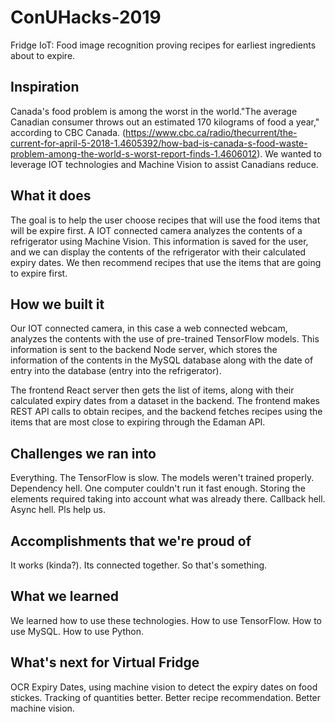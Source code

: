 # ConUHacks-2019
Fridge IoT: Food image recognition proving recipes for earliest ingredients about to expire.

## Inspiration
Canada's food problem is among the worst in the world."The average Canadian consumer throws out an estimated 170 kilograms of food a year," according to CBC Canada. (https://www.cbc.ca/radio/thecurrent/the-current-for-april-5-2018-1.4605392/how-bad-is-canada-s-food-waste-problem-among-the-world-s-worst-report-finds-1.4606012). We wanted to leverage IOT technologies and Machine Vision to assist Canadians reduce.

## What it does
The goal is to help the user choose recipes that will use the food items that will be expire first.
A IOT connected camera analyzes the contents of a refrigerator using Machine Vision. This information is saved for the user, and we can display the contents of the refrigerator with their calculated expiry dates. We then recommend recipes that use the items that are going to expire first. 

## How we built it
Our IOT connected camera, in this case a web connected webcam, analyzes the contents with the use of pre-trained TensorFlow models. This information is sent to the backend Node server, which stores the information of the contents in the MySQL database along with the date of entry into the database (entry into the refrigerator). 

The frontend React server then gets the list of items, along with their calculated expiry dates from a dataset in the backend. The frontend makes REST API calls to obtain recipes, and the backend fetches recipes using the items that are most close to expiring through the Edaman API.

## Challenges we ran into
Everything. The TensorFlow is slow. The models weren't trained properly. Dependency hell. One computer couldn't run it fast enough. Storing the elements required taking into account what was already there. Callback hell. Async hell. Pls help us.

## Accomplishments that we're proud of
It works (kinda?). Its connected together. So that's something.

## What we learned
We learned how to use these technologies. How to use TensorFlow. How to use MySQL. How to use Python.

## What's next for Virtual Fridge
OCR Expiry Dates, using machine vision to detect the expiry dates on food stickes. Tracking of quantities better. Better recipe recommendation. Better machine vision. 
